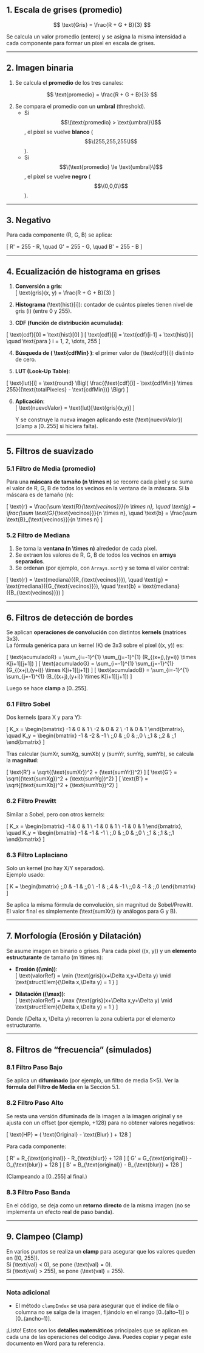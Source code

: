 ## 1. Escala de grises (promedio)

$$
\text{Gris} = \frac{R + G + B}{3}
$$

Se calcula un valor promedio (entero) y se asigna la misma intensidad a cada componente para formar un píxel en escala de grises.

---

## 2. Imagen binaria

1. Se calcula el **promedio** de los tres canales:

$$
\text{promedio} = \frac{R + G + B}{3}
$$

2. Se compara el promedio con un **umbral** (threshold).  
   - Si $$\(\text{promedio} > \text{umbral}\)$$, el píxel se vuelve **blanco** ($$\(255,255,255\)$$).  
   - Si $$\(\text{promedio} \le \text{umbral}\)$$, el píxel se vuelve **negro** ($$\(0,0,0\)$$).

---

## 3. Negativo

Para cada componente (R, G, B) se aplica:

\[
R' = 255 - R, \quad G' = 255 - G, \quad B' = 255 - B
\]

---

## 4. Ecualización de histograma en grises

1. **Conversión a gris**:  
   \[
   \text{gris}(x, y) = \frac{R + G + B}{3}
   \]

2. **Histograma** \(\text{hist}[i]\): contador de cuántos píxeles tienen nivel de gris \(i\) (entre 0 y 255).

3. **CDF (función de distribución acumulada)**:

\[
\text{cdf}[0] = \text{hist}[0]
\]
\[
\text{cdf}[i] = \text{cdf}[i-1] + \text{hist}[i] \quad \text{para } i = 1, 2, \dots, 255
\]

4. **Búsqueda de \( \text{cdfMin} \)**: el primer valor de \(\text{cdf}[i]\) distinto de cero.

5. **LUT (Look-Up Table)**:

\[
\text{lut}[i] = \text{round} \Bigl( \frac{(\text{cdf}[i] - \text{cdfMin}) \times 255}{(\text{totalPixeles} - \text{cdfMin})} \Bigr)
\]

6. **Aplicación**:  
   \[
   \text{nuevoValor} = \text{lut}[\text{gris}(x,y)]
   \]

   Y se construye la nueva imagen aplicando este \(\text{nuevoValor}\) (clamp a [0..255] si hiciera falta).

---

## 5. Filtros de suavizado

### 5.1 Filtro de Media (promedio)

Para una **máscara de tamaño \(n \times n\)** se recorre cada píxel y se suma el valor de R, G, B de todos los vecinos en la ventana de la máscara. Si la máscara es de tamaño \(n\):

\[
\text{r} = \frac{\sum \text{R}_{\text{vecinos}}}{n \times n}, \quad 
\text{g} = \frac{\sum \text{G}_{\text{vecinos}}}{n \times n}, \quad 
\text{b} = \frac{\sum \text{B}_{\text{vecinos}}}{n \times n}
\]

### 5.2 Filtro de Mediana

1. Se toma la **ventana \(n \times n\)** alrededor de cada píxel.  
2. Se extraen los valores de R, G, B de todos los vecinos en **arrays separados**.  
3. Se ordenan (por ejemplo, con `Arrays.sort`) y se toma el valor central:

\[
\text{r} = \text{mediana}(\{R_{\text{vecinos}}\}), \quad 
\text{g} = \text{mediana}(\{G_{\text{vecinos}}\}), \quad 
\text{b} = \text{mediana}(\{B_{\text{vecinos}}\})
\]

---

## 6. Filtros de detección de bordes

Se aplican **operaciones de convolución** con distintos **kernels** (matrices 3x3).  
La fórmula genérica para un kernel \(K\) de 3x3 sobre el píxel \((x, y)\) es:

\[
\text{acumuladoR} = \sum_{i=-1}^{1} \sum_{j=-1}^{1} (R_{(x+j),(y+i)} \times K[i+1][j+1])
\]
\[
\text{acumuladoG} = \sum_{i=-1}^{1} \sum_{j=-1}^{1} (G_{(x+j),(y+i)} \times K[i+1][j+1])
\]
\[
\text{acumuladoB} = \sum_{i=-1}^{1} \sum_{j=-1}^{1} (B_{(x+j),(y+i)} \times K[i+1][j+1])
\]

Luego se hace **clamp** a [0..255].

### 6.1 Filtro Sobel

Dos kernels (para X y para Y):

\[
K_x = 
\begin{bmatrix}
-1 & 0 & 1 \\
-2 & 0 & 2 \\
-1 & 0 & 1
\end{bmatrix}, 
\quad
K_y =
\begin{bmatrix}
-1 & -2 & -1 \\
\;\,0 & \;\,0 & \;\,0 \\
\;\,1 & \;\,2 & \;\,1
\end{bmatrix}
\]

Tras calcular (sumXr, sumXg, sumXb) y (sumYr, sumYg, sumYb), se calcula la **magnitud**:

\[
\text{R'} = \sqrt{(\text{sumXr})^2 + (\text{sumYr})^2}
\]
\[
\text{G'} = \sqrt{(\text{sumXg})^2 + (\text{sumYg})^2}
\]
\[
\text{B'} = \sqrt{(\text{sumXb})^2 + (\text{sumYb})^2}
\]

### 6.2 Filtro Prewitt

Similar a Sobel, pero con otros kernels:

\[
K_x = 
\begin{bmatrix}
-1 & 0 & 1 \\
-1 & 0 & 1 \\
-1 & 0 & 1
\end{bmatrix},
\quad
K_y =
\begin{bmatrix}
-1 & -1 & -1 \\
\;\,0 & \;\,0 & \;\,0 \\
\;\,1 & \;\,1 & \;\,1
\end{bmatrix}
\]

### 6.3 Filtro Laplaciano

Solo un kernel (no hay X/Y separados).  
Ejemplo usado:

\[
K =
\begin{bmatrix}
\;\,0 & -1 & \;\,0 \\
-1 & \;\,4 & -1 \\
\;\,0 & -1 & \;\,0
\end{bmatrix}
\]

Se aplica la misma fórmula de convolución, sin magnitud de Sobel/Prewitt. El valor final es simplemente \(\text{sumXr}\) (y análogos para G y B).

---

## 7. Morfología (Erosión y Dilatación)

Se asume imagen en binario o grises. Para cada píxel \((x, y)\) y un **elemento estructurante** de tamaño \(m \times n\):

- **Erosión (\(\min\))**:  
  \[
  \text{valorRef} = \min \{\text{gris}(x+\Delta x,y+\Delta y) \mid \text{structElem}(\Delta x,\Delta y) = 1 \}
  \]

- **Dilatación (\(\max\))**:  
  \[
  \text{valorRef} = \max \{\text{gris}(x+\Delta x,y+\Delta y) \mid \text{structElem}(\Delta x,\Delta y) = 1 \}
  \]

Donde \(\Delta x, \Delta y\) recorren la zona cubierta por el elemento estructurante.

---

## 8. Filtros de “frecuencia” (simulados)

### 8.1 Filtro Paso Bajo
Se aplica un **difuminado** (por ejemplo, un filtro de media 5×5). Ver la **fórmula del Filtro de Media** en la Sección 5.1.

### 8.2 Filtro Paso Alto
Se resta una versión difuminada de la imagen a la imagen original y se ajusta con un offset (por ejemplo, +128) para no obtener valores negativos:

\[
\text{HP} = ( \text{Original} - \text{Blur} ) + 128
\]

Para cada componente:

\[
R' = R_{\text{original}} - R_{\text{blur}} + 128
\]
\[
G' = G_{\text{original}} - G_{\text{blur}} + 128
\]
\[
B' = B_{\text{original}} - B_{\text{blur}} + 128
\]

(Clampeando a [0..255] al final.)

### 8.3 Filtro Paso Banda
En el código, se deja como un **retorno directo** de la misma imagen (no se implementa un efecto real de paso banda).

---

## 9. Clampeo (Clamp)

En varios puntos se realiza un **clamp** para asegurar que los valores queden en \([0, 255]\).  
Si \(\text{val} < 0\), se pone \(\text{val} = 0\).  
Si \(\text{val} > 255\), se pone \(\text{val} = 255\).

---

### Nota adicional
- El método `clampIndex` se usa para asegurar que el índice de fila o columna no se salga de la imagen, fijándolo en el rango [0..(alto–1)] o [0..(ancho–1)].

¡Listo! Estos son los **detalles matemáticos** principales que se aplican en cada una de las operaciones del código Java. Puedes copiar y pegar este documento en Word para tu referencia.
